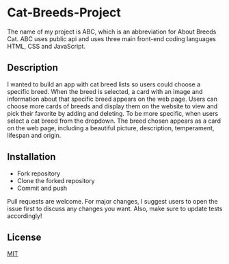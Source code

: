 # Cat-Breeds-Project


The name of my project is ABC, which is an abbreviation for About Breeds Cat.
ABC uses public api and uses three main front-end coding languages HTML, CSS and JavaScript. 



## Description


I wanted to build an app with cat breed lists so users could choose a specific breed. When the breed is selected, a card with an image and information about that specific breed appears on the web page. Users can choose more cards of breeds and display them on the website to view and pick their favorite by adding and deleting.
To be more specific, when users select a cat breed from the dropdown. The breed chosen appears as a card on the web page, including a beautiful picture, description, temperament, lifespan and origin.



## Installation

* Fork repository
* Clone the forked repository  
* Commit and push

Pull requests are welcome. 
For major changes, I suggest users to open the issue first to discuss any changes you want.
Also, make sure to update tests accordingly!



## License


[MIT](https://choosealicense.com/licenses/mit/)



